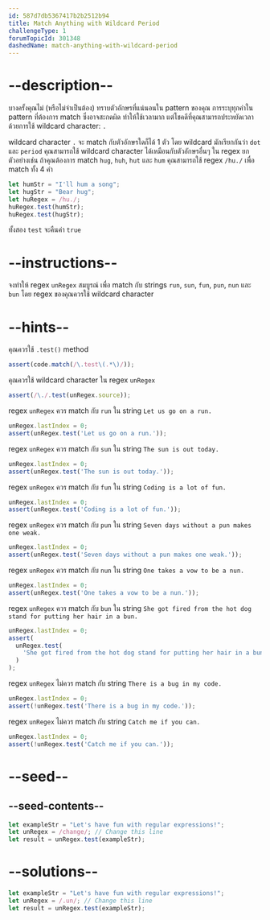 ```yaml
---
id: 587d7db5367417b2b2512b94
title: Match Anything with Wildcard Period
challengeType: 1
forumTopicId: 301348
dashedName: match-anything-with-wildcard-period
---
```


# --description--

บางครั้งคุณไม่ (หรือไม่จำเป็นต้อง) ทราบตัวอักษรที่แน่นอนใน pattern ของคุณ การระบุทุกคำใน pattern ที่ต้องการ match ซึ่งอาจสะกดผิด ทำให้ใช้เวลามาก แต่โชคดีที่คุณสามารถประหยัดเวลาด้วยการใช้ wildcard character: `.`

wildcard character `.` จะ match กับตัวอักษรใดก็ได้ 1 ตัว โดย wildcard มักเรียกกันว่า `dot` และ `period` คุณสามารถใช้ wildcard character ได้เหมือนกับตัวอักษรอื่นๆ ใน regex ยกตัวอย่างเช่น ถ้าคุณต้องการ match `hug`, `huh`, `hut` และ `hum` คุณสามารถใช้ regex `/hu./` เพื่อ match ทั้ง 4 คำ

```js
let humStr = "I'll hum a song";
let hugStr = "Bear hug";
let huRegex = /hu./;
huRegex.test(humStr);
huRegex.test(hugStr);
```

ทั้งสอง `test` จะคืนค่า `true`

# --instructions--

จงทำให้ regex `unRegex` สมบูรณ์ เพื่อ match กับ strings `run`, `sun`, `fun`, `pun`, `nun` และ `bun` โดย regex ของคุณควรใช้ wildcard character

# --hints--

คุณควรใช้ `.test()` method

```js
assert(code.match(/\.test\(.*\)/));
```

คุณควรใช้ wildcard character ใน regex `unRegex`

```js
assert(/\./.test(unRegex.source));
```

regex `unRegex` ควร match กับ `run` ใน string `Let us go on a run.`

```js
unRegex.lastIndex = 0;
assert(unRegex.test('Let us go on a run.'));
```

regex `unRegex` ควร match กับ `sun` ใน string `The sun is out today.`

```js
unRegex.lastIndex = 0;
assert(unRegex.test('The sun is out today.'));
```

regex `unRegex` ควร match กับ `fun` ใน string `Coding is a lot of fun.`

```js
unRegex.lastIndex = 0;
assert(unRegex.test('Coding is a lot of fun.'));
```

regex `unRegex` ควร match กับ `pun` ใน string `Seven days without a pun makes one weak.`

```js
unRegex.lastIndex = 0;
assert(unRegex.test('Seven days without a pun makes one weak.'));
```

regex `unRegex` ควร match กับ `nun` ใน string `One takes a vow to be a nun.`

```js
unRegex.lastIndex = 0;
assert(unRegex.test('One takes a vow to be a nun.'));
```

regex `unRegex` ควร match กับ `bun` ใน string `She got fired from the hot dog stand for putting her hair in a bun.`

```js
unRegex.lastIndex = 0;
assert(
  unRegex.test(
    'She got fired from the hot dog stand for putting her hair in a bun.'
  )
);
```

regex `unRegex` ไม่ควร match กับ string `There is a bug in my code.`

```js
unRegex.lastIndex = 0;
assert(!unRegex.test('There is a bug in my code.'));
```

regex `unRegex` ไม่ควร match กับ string `Catch me if you can.`

```js
unRegex.lastIndex = 0;
assert(!unRegex.test('Catch me if you can.'));
```

# --seed--

## --seed-contents--

```js
let exampleStr = "Let's have fun with regular expressions!";
let unRegex = /change/; // Change this line
let result = unRegex.test(exampleStr);
```

# --solutions--

```js
let exampleStr = "Let's have fun with regular expressions!";
let unRegex = /.un/; // Change this line
let result = unRegex.test(exampleStr);
```
